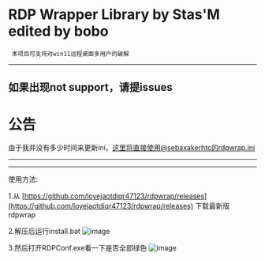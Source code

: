# RDP Wrapper Library by Stas'M edited by bobo

     本项目可支持对win11远程桌面多用户的破解
     
 -------------------------------------------------------------------------------------------------------------
 如果出现not support，请提issues
--------------------------------------------------------------------------------------------------------------

# 公告

由于我并没有多少时间来更新ini，这里将直接使用@sebaxakerhtc的rdpwrap.ini

--------------------------------------------------------------------------------------------------------------


-------------------------------------------------------------------------------------------------------------
使用方法:

1.从 [https://github.com/loyejaotdiqr47123/rdpwrap/releases](https://github.com/loyejaotdiqr47123/rdpwrap/releases) 下载最新版rdpwrap

2.解压后运行install.bat
![image](https://img2.imgtp.com/2024/03/09/c0QN6eKl.png)

3.然后打开RDPConf.exe看一下是否全部绿色
![image](hhttps://img2.imgtp.com/2024/03/09/XvYspUTI.png)



